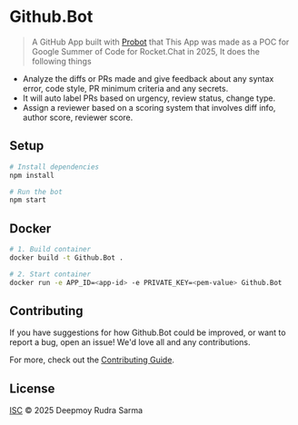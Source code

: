 # Github.Bot

> A GitHub App built with [Probot](https://github.com/probot/probot) that This App was made as a POC for Google Summer of Code for Rocket.Chat in 2025, It does the following things
- Analyze the diffs or PRs made and give feedback about any syntax error, code style, PR minimum criteria and  any secrets.
- It will auto label PRs based on urgency, review status, change type.
- Assign a reviewer based on a scoring system that involves diff info, author score, reviewer score.
      

## Setup

```sh
# Install dependencies
npm install

# Run the bot
npm start
```

## Docker

```sh
# 1. Build container
docker build -t Github.Bot .

# 2. Start container
docker run -e APP_ID=<app-id> -e PRIVATE_KEY=<pem-value> Github.Bot
```

## Contributing

If you have suggestions for how Github.Bot could be improved, or want to report a bug, open an issue! We'd love all and any contributions.

For more, check out the [Contributing Guide](CONTRIBUTING.md).

## License

[ISC](LICENSE) © 2025 Deepmoy Rudra Sarma
